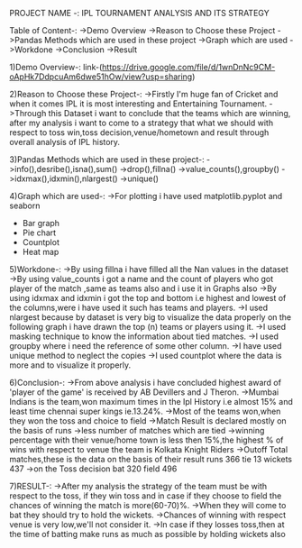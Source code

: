 PROJECT NAME -: IPL TOURNAMENT ANALYSIS AND ITS STRATEGY

Table of Content-:
->Demo Overview
->Reason to Choose these Project
->Pandas Methods which are used in these project
->Graph which are used
->Workdone
->Conclusion 
->Result


1)Demo Overview-:
link-(https://drive.google.com/file/d/1wnDnNc9CM-oApHk7DdpcuAm6dwe51hOw/view?usp=sharing)


2)Reason to Choose these Project-:
->Firstly I'm huge fan of Cricket and when it comes IPL it is most interesting and Entertaining Tournament.
->Through this Dataset i want to conclude that the teams which are winning,
 after my analysis i want to come to a strategy that what we should with respect to 
 toss win,toss decision,venue/hometown and result through overall analysis of IPL history.

3)Pandas Methods which are used in these project-:
->info(),desribe(),isna(),sum()
->drop(),fillna()
->value_counts(),groupby()
->idxmax(),idxmin(),nlargest()
->unique()

4)Graph which are used-:
->For plotting i have used matplotlib.pyplot and seaborn
* Bar graph
* Pie chart 
* Countplot
* Heat map

5)Workdone-:
->By using fillna i have filled all the Nan values in the dataset
->By using value_counts i got a name and the count of players who got
player of the match ,same as teams also and i use it in Graphs also
->By using idxmax and idxmin i got the top and bottom i.e highest and lowest 
of the columns,were i have used it such has teams and players.
->I used nlargest because by dataset is very big to visualize the data 
properly on the following graph i have drawn the top (n) teams or players
using it.
->I used masking technique to know the information about tied matches.
->I used groupby where i need the reference of some other column.
->I have used unique method to neglect the copies
->I used countplot where the data is more and to visualize it properly.


6)Conclusion-:
->From above analysis i have concluded highest award of 'player of the game' is received by AB Devillers and J Theron.
->Mumbai Indians is the team,won maximum times in the Ipl History i.e almost 15% and least time chennai super kings ie.13.24%.
->Most of the teams won,when they won the toss and choice to field ->Match Result is declared mostly on the basis of runs ->less number of matches which are tied
->winning percentage with their venue/home town is less then 15%,the highest % of wins with respect to venue the team is Kolkata Knight Riders
->Outoff Total matches,these is the data on the basis of their result runs 366 tie 13 wickets 437 
->on the Toss decision bat 320 field 496

7)RESULT-:
->After my analysis the strategy of the team must be with respect to the toss,
if they win toss and in case if they choose to field the chances of winning the match is more(60-70)%.
->When they will come to bat they should try to hold the wickets. ->Chances of winning with respect venue is very low,we'll not consider it.
->In case if they losses toss,then at the time of batting make runs as much as possible by holding wickets also

